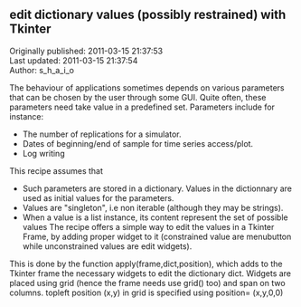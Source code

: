 ## edit dictionary values (possibly restrained) with Tkinter  
Originally published: 2011-03-15 21:37:53  
Last updated: 2011-03-15 21:37:54  
Author: s_h_a_i_o   
  
The behaviour of applications sometimes depends on various parameters that can be chosen by the user through some GUI. Quite often, these parameters need take value in a predefined set. Parameters include for instance:
- The number of replications for a simulator.
- Dates of beginning/end of sample for time series access/plot.
- Log writing

This recipe assumes that
* Such parameters are stored in a dictionary. Values in the dictionnary are used as initial values for the parameters.
* Values are "singleton", i.e non iterable (although they may be strings).
* When a value is a list instance, its content represent the set of possible values 
The recipe offers a simple way to edit the values in a Tkinter Frame, by adding proper widget to it (constrained value are menubutton while unconstrained values are edit widgets).

This is done by the function apply(frame,dict,position), which adds to the Tkinter frame the necessary widgets to edit the dictionary dict. Widgets are placed using grid (hence the frame needs use grid() too) and span on two columns. topleft position (x,y) in grid is specified using position= (x,y,0,0)



